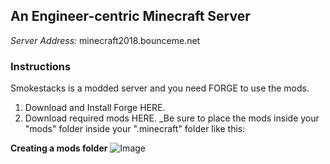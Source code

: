 ## An Engineer-centric Minecraft Server

_Server Address:_ minecraft2018.bounceme.net



### Instructions

Smokestacks is a modded server and you need FORGE to use the mods.

1. Download and Install Forge HERE.
2. Download required mods HERE.
_Be sure to place the mods inside your "mods" folder inside your ".minecraft" folder like this:

**Creating a mods folder**
![Image](img/mods.gif)



